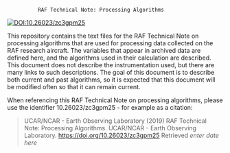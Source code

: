              RAF Technical Note: Processing Algorithms

[![DOI:10.26023/zc3gpm25](https://img.shields.io/badge/DOI-10.26023/zc3gpm25-brightgreen.svg)](<https://doi.org/10.26023/zc3gpm25>)

This repository contains the text files for the RAF Technical Note on
processing algorithms that are used for processing data collected
on the RAF research aircraft. The variables that appear in archived
data are defined here, and the algorithms used in their calculation
are described. This document does not describe the instrumentation
used, but there are many links to such descriptions. The goal of this
document is to describe both current and past algorithms, so it is
expected that this document will be modified often so that it can
remain current. 

When referencing this RAF Technical Note on processing algorithms, please use the identifier 10.26023/zc3gpm25 - for example as a citation:

> UCAR/NCAR - Earth Observing Laboratory (2019) RAF Technical Note: Processing Algorithms. UCAR/NCAR - Earth Observing Laboratory. https://doi.org/10.26023/zc3gpm25 Retrieved *enter date here*
